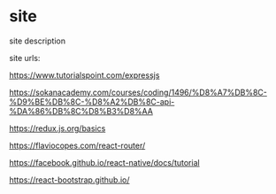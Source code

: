 # site
site description

site
urls:

https://www.tutorialspoint.com/expressjs

https://sokanacademy.com/courses/coding/1496/%D8%A7%DB%8C-%D9%BE%DB%8C-%D8%A2%DB%8C-api-%DA%86%DB%8C%D8%B3%D8%AA

https://redux.js.org/basics

https://flaviocopes.com/react-router/

https://facebook.github.io/react-native/docs/tutorial

https://react-bootstrap.github.io/
